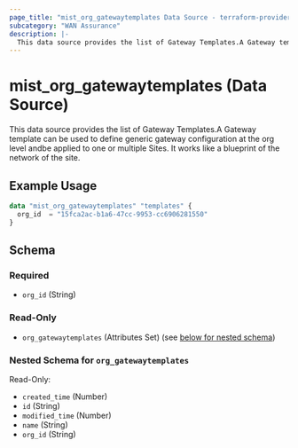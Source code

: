 ```yaml
---
page_title: "mist_org_gatewaytemplates Data Source - terraform-provider-mist"
subcategory: "WAN Assurance"
description: |-
  This data source provides the list of Gateway Templates.A Gateway template can be used to define generic gateway configuration at the org level andbe applied to one or multiple Sites. It works like a blueprint of the network of the site.
---
```


# mist_org_gatewaytemplates (Data Source)

This data source provides the list of Gateway Templates.A Gateway template can be used to define generic gateway configuration at the org level andbe applied to one or multiple Sites. It works like a blueprint of the network of the site.


## Example Usage

```terraform
data "mist_org_gatewaytemplates" "templates" {
  org_id  = "15fca2ac-b1a6-47cc-9953-cc6906281550"
}
```

<!-- schema generated by tfplugindocs -->
## Schema

### Required

- `org_id` (String)

### Read-Only

- `org_gatewaytemplates` (Attributes Set) (see [below for nested schema](#nestedatt--org_gatewaytemplates))

<a id="nestedatt--org_gatewaytemplates"></a>
### Nested Schema for `org_gatewaytemplates`

Read-Only:

- `created_time` (Number)
- `id` (String)
- `modified_time` (Number)
- `name` (String)
- `org_id` (String)